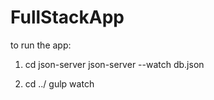 # FullStackApp

to run the app: 
1. cd json-server 
json-server --watch db.json

2. cd ../ 
gulp watch
